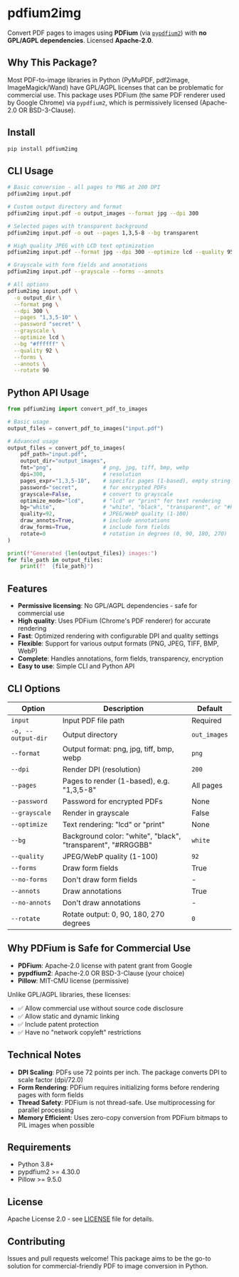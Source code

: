 # pdfium2img

Convert PDF pages to images using **PDFium** (via [`pypdfium2`](https://pypi.org/project/pypdfium2/)) with **no GPL/AGPL dependencies**. Licensed **Apache-2.0**.

## Why This Package?

Most PDF-to-image libraries in Python (PyMuPDF, pdf2image, ImageMagick/Wand) have GPL/AGPL licenses that can be problematic for commercial use. This package uses PDFium (the same PDF renderer used by Google Chrome) via `pypdfium2`, which is permissively licensed (Apache-2.0 OR BSD-3-Clause).

## Install

```bash
pip install pdfium2img
```

## CLI Usage

```bash
# Basic conversion - all pages to PNG at 200 DPI
pdfium2img input.pdf

# Custom output directory and format
pdfium2img input.pdf -o output_images --format jpg --dpi 300

# Selected pages with transparent background
pdfium2img input.pdf -o out --pages 1,3,5-8 --bg transparent

# High quality JPEG with LCD text optimization
pdfium2img input.pdf --format jpg --dpi 300 --optimize lcd --quality 95

# Grayscale with form fields and annotations
pdfium2img input.pdf --grayscale --forms --annots

# All options
pdfium2img input.pdf \
  -o output_dir \
  --format png \
  --dpi 300 \
  --pages "1,3,5-10" \
  --password "secret" \
  --grayscale \
  --optimize lcd \
  --bg "#ffffff" \
  --quality 92 \
  --forms \
  --annots \
  --rotate 90
```

## Python API Usage

```python
from pdfium2img import convert_pdf_to_images

# Basic usage
output_files = convert_pdf_to_images("input.pdf")

# Advanced usage
output_files = convert_pdf_to_images(
    pdf_path="input.pdf",
    output_dir="output_images",
    fmt="png",                # png, jpg, tiff, bmp, webp
    dpi=300,                  # resolution
    pages_expr="1,3,5-10",    # specific pages (1-based), empty string = all
    password="secret",        # for encrypted PDFs
    grayscale=False,          # convert to grayscale
    optimize_mode="lcd",      # "lcd" or "print" for text rendering
    bg="white",               # "white", "black", "transparent", or "#RRGGBB"
    quality=92,               # JPEG/WebP quality (1-100)
    draw_annots=True,         # include annotations
    draw_forms=True,          # include form fields
    rotate=0                  # rotation in degrees (0, 90, 180, 270)
)

print(f"Generated {len(output_files)} images:")
for file_path in output_files:
    print(f"  {file_path}")
```

## Features

- **Permissive licensing**: No GPL/AGPL dependencies - safe for commercial use
- **High quality**: Uses PDFium (Chrome's PDF renderer) for accurate rendering
- **Fast**: Optimized rendering with configurable DPI and quality settings
- **Flexible**: Support for various output formats (PNG, JPEG, TIFF, BMP, WebP)
- **Complete**: Handles annotations, form fields, transparency, encryption
- **Easy to use**: Simple CLI and Python API

## CLI Options

| Option | Description | Default |
|--------|-------------|---------|
| `input` | Input PDF file path | Required |
| `-o, --output-dir` | Output directory | `out_images` |
| `--format` | Output format: png, jpg, tiff, bmp, webp | `png` |
| `--dpi` | Render DPI (resolution) | `200` |
| `--pages` | Pages to render (1-based), e.g. "1,3,5-8" | All pages |
| `--password` | Password for encrypted PDFs | None |
| `--grayscale` | Render in grayscale | False |
| `--optimize` | Text rendering: "lcd" or "print" | None |
| `--bg` | Background color: "white", "black", "transparent", "#RRGGBB" | `white` |
| `--quality` | JPEG/WebP quality (1-100) | `92` |
| `--forms` | Draw form fields | True |
| `--no-forms` | Don't draw form fields | - |
| `--annots` | Draw annotations | True |
| `--no-annots` | Don't draw annotations | - |
| `--rotate` | Rotate output: 0, 90, 180, 270 degrees | `0` |

## Why PDFium is Safe for Commercial Use

- **PDFium**: Apache-2.0 license with patent grant from Google
- **pypdfium2**: Apache-2.0 OR BSD-3-Clause (your choice)
- **Pillow**: MIT-CMU license (permissive)

Unlike GPL/AGPL libraries, these licenses:
- ✅ Allow commercial use without source code disclosure
- ✅ Allow static and dynamic linking
- ✅ Include patent protection
- ✅ Have no "network copyleft" restrictions

## Technical Notes

- **DPI Scaling**: PDFs use 72 points per inch. The package converts DPI to scale factor (dpi/72.0)
- **Form Rendering**: PDFium requires initializing forms before rendering pages with form fields
- **Thread Safety**: PDFium is not thread-safe. Use multiprocessing for parallel processing
- **Memory Efficient**: Uses zero-copy conversion from PDFium bitmaps to PIL images when possible

## Requirements

- Python 3.8+
- pypdfium2 >= 4.30.0
- Pillow >= 9.5.0

## License

Apache License 2.0 - see [LICENSE](LICENSE) file for details.

## Contributing

Issues and pull requests welcome! This package aims to be the go-to solution for commercial-friendly PDF to image conversion in Python.
